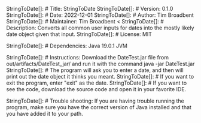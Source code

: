 StringToDate[]: # Title: StringToDate
StringToDate[]: # Version: 0.1.0
StringToDate[]: # Date: 2022-12-01
StringToDate[]: # Author: Tim Broadbent
StringToDate[]: # Maintainer: Tim Broadbent <
StringToDate[]: # Description: Converts all common user inputs for dates into the mostly likely date object given that input.
StringToDate[]: # License: MIT

StringToDate[]: # Dependencies: Java 19.0.1 JVM

StringToDate[]: # Instructions: Download the DateTest.jar file from out/artifacts/DateTest_jar/ and run it with the command java -jar DateTest.jar
StringToDate[]: # The program will ask you to enter a date, and then will print out the date object it thinks you meant.
StringToDate[]: # If you want to exit the program, enter "exit" as the date.
StringToDate[]: # If you want to see the code, download the source code and open it in your favorite IDE.

StringToDate[]: # Trouble shooting: If you are having trouble running the program, make sure you have the correct version of Java installed and that you have added it to your path.